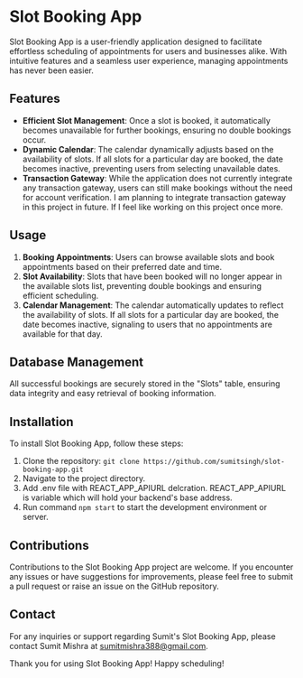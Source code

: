 # Slot Booking App

Slot Booking App is a user-friendly application designed to facilitate effortless scheduling of appointments for users and businesses alike. With intuitive features and a seamless user experience, managing appointments has never been easier.

## Features

- **Efficient Slot Management**: Once a slot is booked, it automatically becomes unavailable for further bookings, ensuring no double bookings occur.
- **Dynamic Calendar**: The calendar dynamically adjusts based on the availability of slots. If all slots for a particular day are booked, the date becomes inactive, preventing users from selecting unavailable dates.
- **Transaction Gateway**: While the application does not currently integrate any transaction gateway, users can still make bookings without the need for account verification. I am planning to integrate transaction gateway in this project in future. If I feel like working on this project once more.

## Usage

1. **Booking Appointments**: Users can browse available slots and book appointments based on their preferred date and time.
2. **Slot Availability**: Slots that have been booked will no longer appear in the available slots list, preventing double bookings and ensuring efficient scheduling.
3. **Calendar Management**: The calendar automatically updates to reflect the availability of slots. If all slots for a particular day are booked, the date becomes inactive, signaling to users that no appointments are available for that day.

## Database Management

All successful bookings are securely stored in the "Slots" table, ensuring data integrity and easy retrieval of booking information.

## Installation

To install Slot Booking App, follow these steps:

1. Clone the repository: `git clone https://github.com/sumitsingh/slot-booking-app.git`
2. Navigate to the project directory.
3. Add .env file with REACT_APP_APIURL delcration. REACT_APP_APIURL is variable which will hold your backend's base address.
4. Run command `npm start` to start the development environment or server.

## Contributions

Contributions to the Slot Booking App project are welcome. If you encounter any issues or have suggestions for improvements, please feel free to submit a pull request or raise an issue on the GitHub repository.


## Contact

For any inquiries or support regarding Sumit's Slot Booking App, please contact Sumit Mishra at [sumitmishra388@gmail.com](mailto:sumitmishra388@gmail.com).

Thank you for using Slot Booking App! Happy scheduling!
